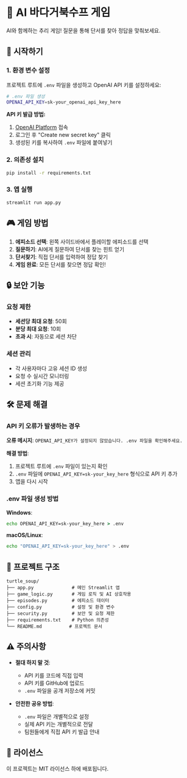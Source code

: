 # 🐢 AI 바다거북수프 게임

AI와 함께하는 추리 게임! 질문을 통해 단서를 찾아 정답을 맞춰보세요.

## 🚀 시작하기

### 1. 환경 변수 설정

프로젝트 루트에 `.env` 파일을 생성하고 OpenAI API 키를 설정하세요:

```bash
# .env 파일 생성
OPENAI_API_KEY=sk-your_openai_api_key_here
```

**API 키 발급 방법:**
1. [OpenAI Platform](https://platform.openai.com/api-keys) 접속
2. 로그인 후 "Create new secret key" 클릭
3. 생성된 키를 복사하여 `.env` 파일에 붙여넣기

### 2. 의존성 설치

```bash
pip install -r requirements.txt
```

### 3. 앱 실행

```bash
streamlit run app.py
```

## 🎮 게임 방법

1. **에피소드 선택**: 왼쪽 사이드바에서 플레이할 에피소드를 선택
2. **질문하기**: AI에게 질문하여 단서를 찾는 힌트 얻기
3. **단서찾기**: 직접 단서를 입력하여 정답 찾기
4. **게임 완료**: 모든 단서를 찾으면 정답 확인!

## 🔒 보안 기능

### 요청 제한
- **세션당 최대 요청**: 50회
- **분당 최대 요청**: 10회
- **초과 시**: 자동으로 세션 차단

### 세션 관리
- 각 사용자마다 고유 세션 ID 생성
- 요청 수 실시간 모니터링
- 세션 초기화 기능 제공

## 🛠️ 문제 해결

### API 키 오류가 발생하는 경우

**오류 메시지**: `OPENAI_API_KEY가 설정되지 않았습니다. .env 파일을 확인해주세요.`

**해결 방법**:
1. 프로젝트 루트에 `.env` 파일이 있는지 확인
2. `.env` 파일에 `OPENAI_API_KEY=sk-your_key_here` 형식으로 API 키 추가
3. 앱을 다시 시작

### .env 파일 생성 방법

**Windows**:
```cmd
echo OPENAI_API_KEY=sk-your_key_here > .env
```

**macOS/Linux**:
```bash
echo "OPENAI_API_KEY=sk-your_key_here" > .env
```

## 📁 프로젝트 구조

```
turtle_soup/
├── app.py              # 메인 Streamlit 앱
├── game_logic.py       # 게임 로직 및 AI 상호작용
├── episodes.py         # 에피소드 데이터
├── config.py           # 설정 및 환경 변수
├── security.py         # 보안 및 요청 제한
├── requirements.txt    # Python 의존성
└── README.md          # 프로젝트 문서
```

## ⚠️ 주의사항

- **절대 하지 말 것**:
  - API 키를 코드에 직접 입력
  - API 키를 GitHub에 업로드
  - `.env` 파일을 공개 저장소에 커밋

- **안전한 공유 방법**:
  - `.env` 파일은 개별적으로 설정
  - 실제 API 키는 개별적으로 전달
  - 팀원들에게 직접 API 키 발급 안내

## 📄 라이선스

이 프로젝트는 MIT 라이선스 하에 배포됩니다.
